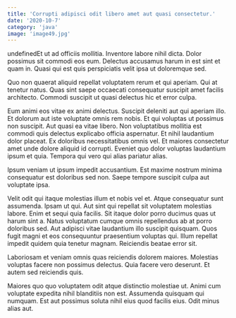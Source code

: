 ```yaml
---
title: 'Corrupti adipisci odit libero amet aut quasi consectetur.'
date: '2020-10-7'
category: 'java'
image: 'image49.jpg'
---
```


undefinedEt ut ad officiis mollitia. Inventore labore nihil dicta. Dolor possimus sit commodi eos eum. Delectus accusamus harum in est sint et quam in. Quasi qui est quis perspiciatis velit ipsa ut doloremque sed.
 Quo non quaerat aliquid repellat voluptatem rerum et qui aperiam. Qui at tenetur natus. Quas sint saepe occaecati consequatur suscipit amet facilis architecto. Commodi suscipit ut quasi delectus hic et error culpa.
 Eum animi eos vitae ex animi delectus. Suscipit deleniti aut qui aperiam illo. Et dolorum aut iste voluptate omnis rem nobis. Et qui voluptas ut possimus non suscipit. Aut quasi ea vitae libero. Non voluptatibus mollitia est commodi quis delectus explicabo officia aspernatur.
Et nihil laudantium dolor placeat. Ex doloribus necessitatibus omnis vel. Et maiores consectetur amet unde dolore aliquid id corrupti. Eveniet quo dolor voluptas laudantium ipsum et quia. Tempora qui vero qui alias pariatur alias.
 Ipsum veniam ut ipsum impedit accusantium. Est maxime nostrum minima consequatur est doloribus sed non. Saepe tempore suscipit culpa aut voluptate ipsa.
 Velit odit qui itaque molestias illum et nobis vel et. Atque consequatur sunt assumenda. Ipsam ut qui. Aut sint qui repellat sit voluptatem molestias labore. Enim et sequi quia facilis.
Sit itaque dolor porro ducimus quas ut harum sint a. Natus voluptatum cumque omnis repellendus ab at porro doloribus sed. Aut adipisci vitae laudantium illo suscipit quisquam. Quos fugit magni et eos consequuntur praesentium voluptas qui. Illum repellat impedit quidem quia tenetur magnam. Reiciendis beatae error sit.
 Laboriosam et veniam omnis quas reiciendis dolorem maiores. Molestias voluptas facere non possimus delectus. Quia facere vero deserunt. Et autem sed reiciendis quis.
 Maiores quo quo voluptatem odit atque distinctio molestiae ut. Animi cum voluptate expedita nihil blanditiis non est. Assumenda quisquam qui numquam. Est aut possimus soluta nihil eius quod facilis eius. Odit minus alias aut.

